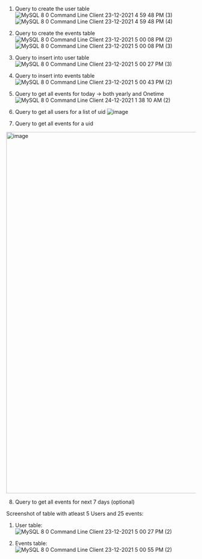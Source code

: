 1. Query to create the user table
![MySQL 8 0 Command Line Client 23-12-2021 4 59 48 PM (3)](https://user-images.githubusercontent.com/80456518/147748254-e34e3a9e-f7e5-45ec-b54d-229a0efccbdb.png)
![MySQL 8 0 Command Line Client 23-12-2021 4 59 48 PM (4)](https://user-images.githubusercontent.com/80456518/147748442-6af03a33-b05e-4199-b42a-7d54fc80d76a.png)

2. Query to create the events table
![MySQL 8 0 Command Line Client 23-12-2021 5 00 08 PM (2)](https://user-images.githubusercontent.com/80456518/147748320-2a9036b2-7dbc-4ad0-a0ee-b53551c0d6be.png)
![MySQL 8 0 Command Line Client 23-12-2021 5 00 08 PM (3)](https://user-images.githubusercontent.com/80456518/147748381-a02a22e8-5628-4e30-92e4-edd1f5611386.png)

3. Query to insert into user table
![MySQL 8 0 Command Line Client 23-12-2021 5 00 27 PM (3)](https://user-images.githubusercontent.com/80456518/147748494-ff8595f9-a2e9-4142-af97-b0da5c8f5661.png)

4. Query to insert into events table
![MySQL 8 0 Command Line Client 23-12-2021 5 00 43 PM (2)](https://user-images.githubusercontent.com/80456518/147748637-43c7de58-3cb7-4e7a-8436-de5435343fcb.png)

5. Query to get all events for today -> both yearly and Onetime
![MySQL 8 0 Command Line Client 24-12-2021 1 38 10 AM (2)](https://user-images.githubusercontent.com/80456518/147748613-b8432661-6d75-4b73-9a10-f4534f16f83a.png)

6. Query to get all users for a list of uid
![image](https://user-images.githubusercontent.com/80456518/147750606-2080b9ba-c920-4cd8-b59a-fc21946536ff.png)


7. Query to get all events for a uid
<img width="960" alt="image" src="https://user-images.githubusercontent.com/80456518/147750553-91b33b89-1473-43c2-8ead-ba876c9cbd17.png">

8. Query to get all events for next 7 days (optional)


Screenshot of table with atleast 5 Users and 25 events:
1. User table:
![MySQL 8 0 Command Line Client 23-12-2021 5 00 27 PM (2)](https://user-images.githubusercontent.com/80456518/147747924-45ede811-b9f2-4c9a-a051-85e40c7f97cc.png)

2. Events table:
![MySQL 8 0 Command Line Client 23-12-2021 5 00 55 PM (2)](https://user-images.githubusercontent.com/80456518/147747980-57a52625-e559-45da-abec-c9902b257168.png)


